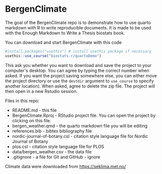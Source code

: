 # BergenClimate

<!-- badges: start -->

<!-- badges: end -->

The goal of the BergenClimate repo is to demonstrate how to use quarto markdown with R to write reproducible documents.
It is made to be used with the Enough Markdown to Write a Thesis biostats book.

You can download and start  BergenClimate with this code

``` r
#install.packages("usethis") # install usethis package if necessary
usethis::use_course("biostats-r/quartoDemo")
```

This ask you whether you want to download and save the project to your computer's desktop. 
You can agree by typing the correct number when asked. If you want the project saving somewhere else, you can either move the project directory or use the `destdir` argument to `use_course` to specify another location). 
When asked, agree to delete the zip file. 
The project will then open in a new Rstudio session.

Files in this repo:

-   README.md - this file
-   BergenClimate.Rproj - RStudio project file. You can open the project by clicking on this file.
-   bergen_weather.qmd - the quarto markdown file you will be editing
-   references.bib - bibtex bibliography file
-   nordic-journal-of-botany.csl - citation style language file for Nordic Journal of Botany
-   plos.csl - citation style language file for PLOS
-   data/bergen_weather.csv - the data file
-   .gitignore - a file for Git and GitHub - ignore

Climate data were downloaded from <https://seklima.met.no/>
